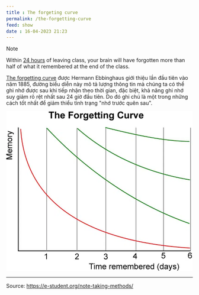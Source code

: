 ```yaml
---
title : The forgeting curve
permalink: /the-forgetting-curve
feed: show
date : 16-04-2023 21:23
---
```


> [!Note] 
> Within [24 hours](https://journals.plos.org/plosone/article?id=10.1371/journal.pone.0120644) of leaving class, your brain will have forgotten more than half of what it remembered at the end of the class.

[The forgetting curve](https://e-student.org/ebbinghaus-forgetting-curve/) được Hermann Ebbinghaus giới thiệu lần đầu tiên vào năm 1885, đường biểu diễn này mô tả lượng thông tin mà chúng ta có thể ghi nhớ được sau khi tiếp nhận theo thời gian, đặc biệt, khả năng ghi nhớ suy giảm rõ rệt nhất sau 24 giờ đầu tiên. Do đó ghi chú là một trong những cách tốt nhất để giảm thiểu tình trạng "nhớ trước quên sau".

![](src/Pasted%20image%2020230416212427.png)

---
Source: https://e-student.org/note-taking-methods/